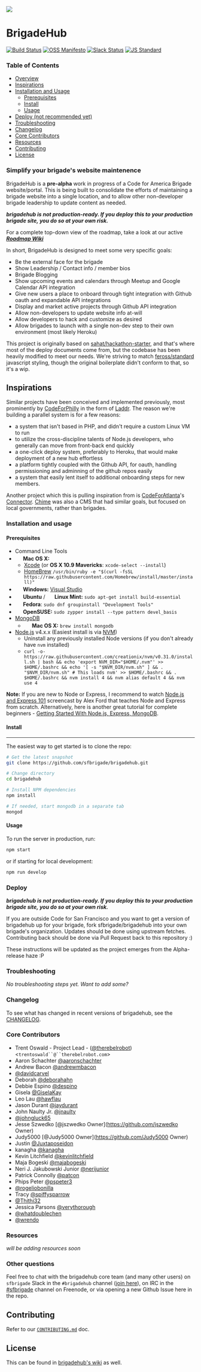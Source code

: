 <img src="/assets/rasterized/logo-banner-color-white.png" />


# BrigadeHub

[![Build Status](https://travis-ci.org/sfbrigade/brigadehub.svg?branch=edge)](https://travis-ci.org/sfbrigade/brigadehub)
[![OSS Manifesto](https://img.shields.io/badge/OSS-Manifesto-green.svg?style=flat)](http://ossmanifesto.org/)
[![Slack Status](https://sfbrigade-slackin.herokuapp.com/badge.svg)](https://sfbrigade-slackin.herokuapp.com/)
[![JS Standard](https://img.shields.io/badge/JS-Standard-yellow.svg?style=flat)](https://github.com/feross/standard)

### Table of Contents

- [Overview](#simplify-your-brigades-website-maintenence)
- [Inspirations](#inspirations)
- [Installation and Usage](#installation-and-usage)
  - [Prerequisites](#prerequisites)
  - [Install](#install)
  - [Usage](#usage)
- [Deploy (not recommended yet)](#deploy)
- [Troubleshooting](#troubleshooting)
- [Changelog](#changelog)
- [Core Contributors](#core-contributors)
- [Resources](#resources)
- [Contributing](#contributing)
- [License](#license)

### Simplify your brigade's website maintenence

BrigadeHub is a **pre-alpha** work in progress of a Code for America Brigade website/portal. This is being built to consolidate the efforts of maintaining a brigade website into a single location, and to allow other non-developer brigade leadership to update content as needed.

***brigadehub is not production-ready. If you deploy this to your production brigade site, you do so at your own risk.***

For a complete top-down view of the roadmap, take a look at our active ***[Roadmap Wiki](https://github.com/sfbrigade/brigadehub/wiki/Roadmap)***

In short, BrigadeHub is designed to meet some very specific goals:

- Be the external face for the brigade
- Show Leadership / Contact info / member bios
- Brigade Blogging
- Show upcoming events and calendars through Meetup and Google Calendar API integration
- Give new users a place to onboard through tight integration with Github oauth and expandable API integrations
- Display and market active projects through Github API integration
- Allow non-developers to update website info at-will
- Allow developers to hack and customize as desired
- Allow brigades to launch with a single non-dev step to their own environment (most likely Heroku)

This project is originally based on [sahat/hackathon-starter](https://github.com/sahat/hackathon-starter), and that's where most of the deploy documents come from, but the codebase has been heavily modified to meet our needs. We're striving to match [feross/standard](https://github.com/feross/standard) javascript styling, though the original boilerplate didn't conform to that, so it's a wip.

Inspirations
------------

Similar projects have been conceived and implemented previously, most prominently by [CodeForPhilly](https://codeforphilly.org/) in the form of [Laddr](https://github.com/CfABrigadePhiladelphia/laddr). The reason we're building a parallel system is for a few reasons:

- a system that isn't based in PHP, and didn't require a custom Linux VM to run
- to utilize the cross-discipline talents of Node.js developers, who generally can move from front-back end quickly
- a one-click deploy system, preferably to Heroku, that would make deployment of a new hub effortless
- a platform tightly coupled with the Github API, for oauth, handling permissioning and adminning of the github repos easily
- a system that easily lent itself to additional onboarding steps for new members.

Another project which this is pulling inspiration from is [CodeForAtlanta](http://www.codeforatlanta.org/)'s [Connector](https://github.com/codeforatlanta/connector). [Chime](https://github.com/chimecms/chime) was also a CMS that had similar goals, but focused on local governments, rather than brigades.

### Installation and usage
#### Prerequisites

- Command Line Tools
 - <img src="http://deluge-torrent.org/images/apple-logo.gif" height="17">&nbsp;**Mac OS X:**
   - [Xcode](https://itunes.apple.com/us/app/xcode/id497799835?mt=12) (or **OS X 10.9 Mavericks**: `xcode-select --install`)
    - [HomeBrew](http://brew.sh) `/usr/bin/ruby -e "$(curl -fsSL https://raw.githubusercontent.com/Homebrew/install/master/install)"`
 - <img src="http://dc942d419843af05523b-ff74ae13537a01be6cfec5927837dcfe.r14.cf1.rackcdn.com/wp-content/uploads/windows-8-50x50.jpg" height="17">&nbsp;**Windows:** [Visual Studio](http://www.visualstudio.com/downloads/download-visual-studio-vs#d-express-windows-8)
 - <img src="https://lh5.googleusercontent.com/-2YS1ceHWyys/AAAAAAAAAAI/AAAAAAAAAAc/0LCb_tsTvmU/s46-c-k/photo.jpg" height="17">&nbsp;**Ubuntu** / <img src="https://upload.wikimedia.org/wikipedia/commons/3/3f/Logo_Linux_Mint.png" height="17">&nbsp;**Linux Mint:** `sudo apt-get install build-essential`
 - <img src="http://i1-news.softpedia-static.com/images/extra/LINUX/small/slw218news1.png" height="17">&nbsp;**Fedora**: `sudo dnf groupinstall "Development Tools"`
 - <img src="https://en.opensuse.org/images/b/be/Logo-geeko_head.png" height="17">&nbsp;**OpenSUSE:** `sudo zypper install --type pattern devel_basis`
- [MongoDB](https://www.mongodb.org/downloads)
  - <img src="http://deluge-torrent.org/images/apple-logo.gif" height="17">&nbsp;**Mac OS X:** `brew install mongodb`
- [Node.js](http://nodejs.org) v4.x.x (Easiest install is via [NVM](https://github.com/creationix/nvm))
  - Uninstall any previously installed Node versions (if you don't already have `nvm` installed)
  - `curl -o- https://raw.githubusercontent.com/creationix/nvm/v0.31.0/install.sh | bash && echo 'export NVM_DIR="$HOME/.nvm"' >> $HOME/.bashrc && echo '[ -s "$NVM_DIR/nvm.sh" ] && . "$NVM_DIR/nvm.sh" # This loads nvm' >> $HOME/.bashrc && . $HOME/.bashrc && nvm install 4 && nvm alias default 4 && nvm use 4`


**Note:** If you are new to Node or Express, I recommend to watch
[Node.js and Express 101](https://www.youtube.com/watch?v=BN0JlMZCtNU)
screencast by Alex Ford that teaches Node and Express from scratch. Alternatively,
here is another great tutorial for complete beginners - [Getting Started With Node.js, Express, MongoDB](http://cwbuecheler.com/web/tutorials/2013/node-express-mongo/).

#### Install
---------------

The easiest way to get started is to clone the repo:

```bash
# Get the latest snapshot
git clone https://github.com/sfbrigade/brigadehub.git

# Change directory
cd brigadehub

# Install NPM dependencies
npm install

# If needed, start mongodb in a separate tab
mongod
```

#### Usage

To run the server in production, run:

```bash
npm start
```

or if starting for local development:

```bash
npm run develop
```

### Deploy

***brigadehub is not production-ready. If you deploy this to your production brigade site, you do so at your own risk.***

If you are outside Code for San Francisco and you want to get a version of brigadehub up for your brigade, fork sfbrigade/brigadehub into your own brigade's organization. Updates should be done using upstream fetches. Contributing back should be done via Pull Request back to this repository :)

These instructions will be updated as the project emerges from the Alpha-release haze :P

### Troubleshooting

*No troubleshooting steps yet. Want to add some?*

### Changelog

To see what has changed in recent versions of brigadehub, see the [CHANGELOG](./.github/CHANGELOG.md).

### Core Contributors

- Trent Oswald - Project Lead - ([@therebelrobot](https://github.com/therebelrobot)) <`trentoswald``@``therebelrobot.com`>
- Aaron Schachter [@aaronschachter](https://github.com/aaronschachter)
- Andrew Bacon [@andrewmbacon](https://github.com/andrewmbacon)
- [@davidcarvel](https://github.com/davidcarvel)
- Deborah [@deborahahn](https://github.com/deborahahn)
- Debbie Espino [@despino](https://github.com/despino)
- Gisela [@GiselaKay](https://github.com/GiselaKay)
- Leo Lau [@hawflau](https://github.com/hawflau)
- Jason Durant [@jaydurant](https://github.com/jaydurant)
- John Naulty Jr. [@jnaulty](https://github.com/jnaulty)
- [@johngluck65](https://github.com/johngluck65)
- Jesse Szwedko [@jszwedko Owner](https://github.com/jszwedko Owner)
- Judy5000 [@Judy5000 Owner](https://github.com/Judy5000 Owner)
- Justin [@Juxtaposeidon](https://github.com/Juxtaposeidon)
- kanagha [@kanagha](https://github.com/kanagha)
- Kevin Litchfield [@kevinlitchfield](https://github.com/kevinlitchfield)
- Maja Bogeski [@majabogeski](https://github.com/majabogeski)
- Neri J. Jakubowski Junior [@nerijunior](https://github.com/nerijunior)
- Patrick Connolly [@patcon](https://github.com/patcon)
- Phips Peter [@pspeter3](https://github.com/pspeter3)
- [@rogeliobonilla](https://github.com/rogeliobonilla)
- Tracy [@spiffysparrow](https://github.com/spiffysparrow)
- [@Thithi32](https://github.com/Thithi32)
- Jessica Parsons [@verythorough](https://github.com/verythorough)
- [@whatdoublechen](https://github.com/whatdoublechen)
- [@wrendo](https://github.com/wrendo)

### Resources

*will be adding resources soon*

### Other questions

Feel free to chat with the brigadehub core team (and many other users) on `sfbrigade` Slack in the `#brigadehub` channel ([join here](http://c4sf.me/slack)), on IRC in the [#sfbrigade](irc://irc.freenode.net/sfbrigade) channel on Freenode, or via opening a new Github Issue here in the repo.

## Contributing

Refer to our [`CONTRIBUTING.md`](/.github/CONTRIBUTING.md) doc.

## License

This can be found in [brigadehub's wiki](https://github.com/sfbrigade/brigadehub/wiki/License) as well.
